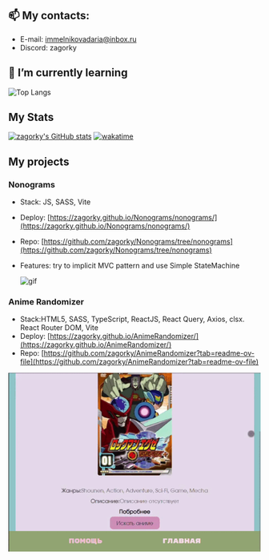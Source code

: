 ## 📫 My contacts:


- E-mail: immelnikovadaria@inbox.ru
- Discord: zagorky

## 🌱 I’m currently learning

![Top Langs](https://github-readme-stats.vercel.app/api/top-langs/?username=zagorky&layout=compact)

## My Stats

[![zagorky's GitHub stats](https://github-readme-stats.vercel.app/api?username=zagorky&rank_icon=github)](https://github.com/zagorky/github-readme-stats)
[![wakatime](https://wakatime.com/badge/user/4ab4ec07-3d96-4308-904a-7fa4fe9a8fef.svg)](https://wakatime.com/@4ab4ec07-3d96-4308-904a-7fa4fe9a8fef)

## My projects

### Nonograms

- Stack: JS, SASS, Vite
- Deploy: [https://zagorky.github.io/Nonograms/nonograms/](https://zagorky.github.io/Nonograms/nonograms/)
- Repo: [https://github.com/zagorky/Nonograms/tree/nonograms](https://github.com/zagorky/Nonograms/tree/nonograms)
- Features: try to implicit MVC pattern and use Simple StateMachine

  ![gif](https://github.com/user-attachments/assets/0294a494-421b-45c3-8e9f-df8fc5b19136)


### Anime Randomizer

- Stack:HTML5, SASS, TypeScript, ReactJS, React Query, Axios, clsx. React Router DOM, Vite
- Deploy: [https://zagorky.github.io/AnimeRandomizer/](https://zagorky.github.io/AnimeRandomizer/)
- Repo: [https://github.com/zagorky/AnimeRandomizer?tab=readme-ov-file](https://github.com/zagorky/AnimeRandomizer?tab=readme-ov-file)

![gif](https://github.com/zagorky/zagorky/blob/main/src/animeRand.gif)

[//]: # (### Audio Player)

[//]: # ()
[//]: # (- Stack:HTML5, CSS, JS)

[//]: # (- Deploy: [zagorky.github.io/audio-player/audio-player/]&#40;zagorky.github.io/audio-player/audio-player/&#41;)

[//]: # (- Repo: [https://github.com/zagorky/Audio-player/tree/gh-pages]&#40;https://github.com/zagorky/Audio-player/tree/gh-pages&#41;)

[//]: # ()
[//]: # (![gif]&#40;https://github.com/zagorky/zagorky/blob/0159dd08fcf5ca5c8a47c29183090e62a7d8fbe9/src/player.gif&#41;)

[//]: # (### Whack-A-Mole)

[//]: # ()
[//]: # (- Stack:HTML5, CSS, JS)

[//]: # (- Deploy: [https://zagorky.github.io/Whack-A-Mole/random-game/]&#40;https://zagorky.github.io/Whack-A-Mole/random-game/&#41; )

[//]: # (- Repo: [https://github.com/zagorky/Whack-A-Mole]&#40;https://github.com/zagorky/Whack-A-Mole&#41;)

[//]: # ()
[//]: # (![gif]&#40;https://github.com/zagorky/zagorky/blob/main/src/game.gif&#41;)

[//]: # ()
[//]: # (### Photo Gallery)

[//]: # ()
[//]: # (- Stack:HTML5, CSS, JS)

[//]: # (- Deploy: [https://zagorky.github.io/Photo-gallery/photo-gallery/]&#40;https://zagorky.github.io/Photo-gallery/photo-gallery/&#41;)

[//]: # (- Repo: [https://github.com/zagorky/Photo-gallery]&#40;https://github.com/zagorky/Photo-gallery&#41;)

[//]: # ()
[//]: # (![gif]&#40;https://github.com/zagorky/zagorky/blob/0159dd08fcf5ca5c8a47c29183090e62a7d8fbe9/src/gallery.gif&#41;)


<!--[![GitHub Streak](http://github-readme-streak-stats.herokuapp.com?user=zagorky&theme=shadow-orange)](https://git.io/streak-stats)  -->

<!--
**zagorky/zagorky** is a ✨ _special_ ✨ repository because its `README.md` (this file) appears on your GitHub profile.

Here are some ideas to get you started:

- 🔭 I’m currently working on ...
- 🌱 I’m currently learning ...
- 👯 I’m looking to collaborate on ...
- 🤔 I’m looking for help with ...
- 💬 Ask me about ...
- 📫 How to reach me: ...
- 😄 Pronouns: ...
- ⚡ Fun fact: ...
-->
